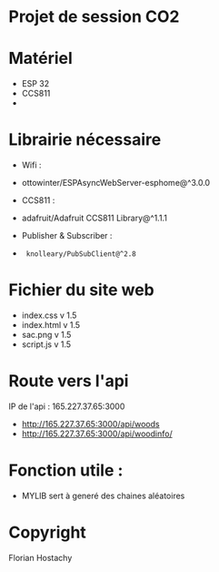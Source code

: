 # Projet de session CO2

# Matériel

* ESP 32
* CCS811
* 


# Librairie nécessaire

* Wifi :
 - ottowinter/ESPAsyncWebServer-esphome@^3.0.0
  
 * CCS811 :
 - 	adafruit/Adafruit CCS811 Library@^1.1.1
  
 * Publisher & Subscriber :
 - 		knolleary/PubSubClient@^2.8


# Fichier du site web

* index.css  v 1.5
* index.html  v 1.5
* sac.png v 1.5
* script.js v 1.5

# Route vers l'api

IP de l'api : 165.227.37.65:3000

* http://165.227.37.65:3000/api/woods
* http://165.227.37.65:3000/api/woodinfo/

# Fonction utile :

* MYLIB sert à generé des chaines aléatoires


# Copyright

 Florian Hostachy


